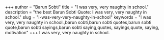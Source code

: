 +++
author = "Barun Sobti"
title = "I was very, very naughty in school."
description = "the best Barun Sobti Quote: I was very, very naughty in school."
slug = "i-was-very-very-naughty-in-school"
keywords = "I was very, very naughty in school.,barun sobti,barun sobti quotes,barun sobti quote,barun sobti sayings,barun sobti saying,quotes, sayings,quote, saying, motivation"
+++
I was very, very naughty in school.

